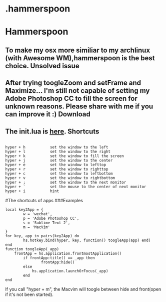 # .hammerspoon
Hammerspoon
====
To make my osx more similiar to my archlinux (with Awesome WM),hammerspoon is the best choice.
Unsolved issue
----
After trying toogleZoom and setFrame and Maximize...
I'm still not capable of setting my Adobe Photoshop CC to fill the screen for unknown reasons.
Please share with me if you can improve it :)
Download
----
The init.lua is [here](https://github.com/dcrozz/.hammerspoon/blob/master/init.lua).
Shortcuts
----
```hyper = cmd + ctrl + shift

hyper + h			set the window to the left
hyper + l			set the window to the right 
hyper + k			set the window to fill the screen
hyper + j			set the window to the center
hyper + e			set the window to lefttop
hyper + r			set the window to righttop
hyper + c			set the window to leftbottom
hyper + v			set the window to rightbottom
hyper + ;			set the window to the next monitor
hyper + `			set the mouse to the center of next monitor
hyper + i			hint
```
#The shortcuts of apps
###Examples
```
local key2App = {
	    w = 'wechat',
		p = 'Adobe Photoshop CC',
		s = 'Sublime Text 2',
		m = 'MacVim'
}
for key, app in pairs(key2App) do
	    hs.hotkey.bind(hyper, key, function() toogleApp(app) end)
end
function toogleApp(_app) 
    frontApp = hs.application.frontmostApplication()
	    if frontApp:title() == _app then
				frontApp:hide()
		else
			hs.application.launchOrFocus(_app)
		end
end
```
If you call "hyper + m", the Macvim will toogle between hide and front(open if it's not been started).
